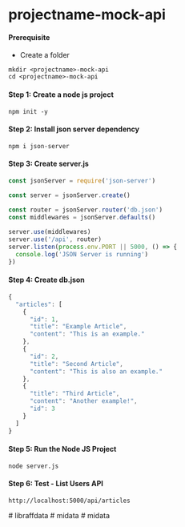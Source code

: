 # projectname-mock-api

#### Prerequisite
* Create a folder
```
mkdir <projectname>-mock-api
cd <projectname>-mock-api
```

#### Step 1: Create a node js project
```
npm init -y
```

#### Step 2: Install json server dependency
```
npm i json-server
```

#### Step 3: Create server.js
```js
const jsonServer = require('json-server')

const server = jsonServer.create()

const router = jsonServer.router('db.json')
const middlewares = jsonServer.defaults()
 
server.use(middlewares)
server.use('/api', router)
server.listen(process.env.PORT || 5000, () => {
  console.log('JSON Server is running')
})


```


#### Step 4: Create db.json
```js
{
  "articles": [
    {
      "id": 1,
      "title": "Example Article",
      "content": "This is an example."
    },
    {
      "id": 2,
      "title": "Second Article",
      "content": "This is also an example."
    },
    {
      "title": "Third Article",
      "content": "Another example!",
      "id": 3
    }
  ]
}
```

#### Step 5: Run the Node JS Project
```
node server.js
```

#### Step 6: Test - List Users API 
```
http://localhost:5000/api/articles
```


#   l i b r a f f d a t a  
 #   m i d a t a  
 #   m i d a t a  
 